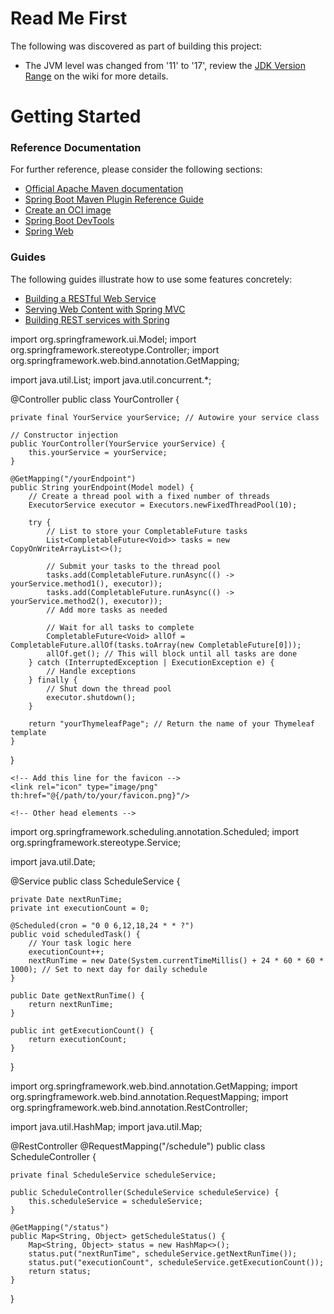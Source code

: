 # Read Me First
The following was discovered as part of building this project:

* The JVM level was changed from '11' to '17', review the [JDK Version Range](https://github.com/spring-projects/spring-framework/wiki/Spring-Framework-Versions#jdk-version-range) on the wiki for more details.

# Getting Started

### Reference Documentation
For further reference, please consider the following sections:

* [Official Apache Maven documentation](https://maven.apache.org/guides/index.html)
* [Spring Boot Maven Plugin Reference Guide](https://docs.spring.io/spring-boot/docs/3.1.1/maven-plugin/reference/html/)
* [Create an OCI image](https://docs.spring.io/spring-boot/docs/3.1.1/maven-plugin/reference/html/#build-image)
* [Spring Boot DevTools](https://docs.spring.io/spring-boot/docs/3.1.1/reference/htmlsingle/#using.devtools)
* [Spring Web](https://docs.spring.io/spring-boot/docs/3.1.1/reference/htmlsingle/#web)

### Guides
The following guides illustrate how to use some features concretely:

* [Building a RESTful Web Service](https://spring.io/guides/gs/rest-service/)
* [Serving Web Content with Spring MVC](https://spring.io/guides/gs/serving-web-content/)
* [Building REST services with Spring](https://spring.io/guides/tutorials/rest/)



import org.springframework.ui.Model;
import org.springframework.stereotype.Controller;
import org.springframework.web.bind.annotation.GetMapping;

import java.util.List;
import java.util.concurrent.*;

@Controller
public class YourController {

    private final YourService yourService; // Autowire your service class

    // Constructor injection
    public YourController(YourService yourService) {
        this.yourService = yourService;
    }

    @GetMapping("/yourEndpoint")
    public String yourEndpoint(Model model) {
        // Create a thread pool with a fixed number of threads
        ExecutorService executor = Executors.newFixedThreadPool(10);

        try {
            // List to store your CompletableFuture tasks
            List<CompletableFuture<Void>> tasks = new CopyOnWriteArrayList<>();

            // Submit your tasks to the thread pool
            tasks.add(CompletableFuture.runAsync(() -> yourService.method1(), executor));
            tasks.add(CompletableFuture.runAsync(() -> yourService.method2(), executor));
            // Add more tasks as needed

            // Wait for all tasks to complete
            CompletableFuture<Void> allOf = CompletableFuture.allOf(tasks.toArray(new CompletableFuture[0]));
            allOf.get(); // This will block until all tasks are done
        } catch (InterruptedException | ExecutionException e) {
            // Handle exceptions
        } finally {
            // Shut down the thread pool
            executor.shutdown();
        }

        return "yourThymeleafPage"; // Return the name of your Thymeleaf template
    }
}



<!DOCTYPE html>
<html xmlns:th="http://www.thymeleaf.org">
<head>
    <!-- Other head elements -->

    <!-- Add this line for the favicon -->
    <link rel="icon" type="image/png" th:href="@{/path/to/your/favicon.png}"/>

    <!-- Other head elements -->
</head>
<body>
    <!-- Body content -->
</body>
</html>



import org.springframework.scheduling.annotation.Scheduled;
import org.springframework.stereotype.Service;

import java.util.Date;

@Service
public class ScheduleService {

    private Date nextRunTime;
    private int executionCount = 0;

    @Scheduled(cron = "0 0 6,12,18,24 * * ?")
    public void scheduledTask() {
        // Your task logic here
        executionCount++;
        nextRunTime = new Date(System.currentTimeMillis() + 24 * 60 * 60 * 1000); // Set to next day for daily schedule
    }

    public Date getNextRunTime() {
        return nextRunTime;
    }

    public int getExecutionCount() {
        return executionCount;
    }
}



import org.springframework.web.bind.annotation.GetMapping;
import org.springframework.web.bind.annotation.RequestMapping;
import org.springframework.web.bind.annotation.RestController;

import java.util.HashMap;
import java.util.Map;

@RestController
@RequestMapping("/schedule")
public class ScheduleController {

    private final ScheduleService scheduleService;

    public ScheduleController(ScheduleService scheduleService) {
        this.scheduleService = scheduleService;
    }

    @GetMapping("/status")
    public Map<String, Object> getScheduleStatus() {
        Map<String, Object> status = new HashMap<>();
        status.put("nextRunTime", scheduleService.getNextRunTime());
        status.put("executionCount", scheduleService.getExecutionCount());
        return status;
    }
}





